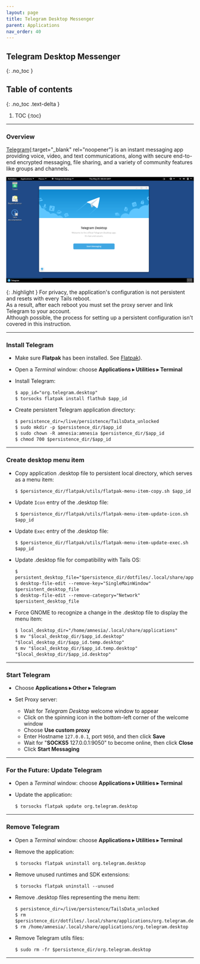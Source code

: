 ```yaml
---
layout: page
title: Telegram Desktop Messenger
parent: Applications
nav_order: 40
---
```


## Telegram Desktop Messenger
{: .no_toc }

## Table of contents
{: .no_toc .text-delta }

1. TOC
{:toc}

---
### Overview

[Telegram](https://telegram.org/){:target="_blank" rel="noopener"} is an instant messaging app providing voice, video, and text communications, along with secure end-to-end encrypted messaging, file sharing, and a variety of community features like groups and channels.

![telegram_welcome_screen.png](../../images/telegram_welcome_screen.png)


{: .highlight }
For privacy, the application's configuration is not persistent and resets with every Tails reboot.<br> 
As a result, after each reboot you must set the proxy server and link Telegram to your account.<br>
Although possible, the process for setting up a persistent configuration isn't covered in this instruction.

---
### Install Telegram

* Make sure **Flatpak** has been installed. See [Flatpak](../utils/flatpak.html)).


* Open a _Terminal_ window:  choose **Applications ▸ Utilities ▸ Terminal**


* Install Telegram:
  ```shell
  $ app_id="org.telegram.desktop"
  $ torsocks flatpak install flathub $app_id
  ```


* Create persistent Telegram application directory:
  ```shell
  $ persistence_dir=/live/persistence/TailsData_unlocked
  $ sudo mkdir -p $persistence_dir/$app_id
  $ sudo chown -R amnesia:amnesia $persistence_dir/$app_id
  $ chmod 700 $persistence_dir/$app_id 
  ```

---
### Create desktop menu item

* Copy application .desktop file to persistent local directory, which serves as a menu item:
  ```shell
  $ $persistence_dir/flatpak/utils/flatpak-menu-item-copy.sh $app_id
  ```


* Update `Icon` entry of the .desktop file:
  ```shell
  $ $persistence_dir/flatpak/utils/flatpak-menu-item-update-icon.sh $app_id
  ```


* Update `Exec` entry of the .desktop file:
  ```shell
  $ $persistence_dir/flatpak/utils/flatpak-menu-item-update-exec.sh $app_id
  ```


* Update .desktop file for compatibility with Tails OS:
  ```shell
  $ persistent_desktop_file="$persistence_dir/dotfiles/.local/share/applications/$app_id.desktop"
  $ desktop-file-edit --remove-key="SingleMainWindow" $persistent_desktop_file
  $ desktop-file-edit --remove-category="Network" $persistent_desktop_file 
  ```


* Force GNOME to recognize a change in the .desktop file to display the menu item:
  ```shell
  $ local_desktop_dir="/home/amnesia/.local/share/applications"
  $ mv "$local_desktop_dir/$app_id.desktop" "$local_desktop_dir/$app_id.temp.desktop"
  $ mv "$local_desktop_dir/$app_id.temp.desktop" "$local_desktop_dir/$app_id.desktop"
  ```

---
### Start Telegram

* Choose **Applications ▸ Other ▸ Telegram**


* Set Proxy server:
  * Wait for _Telegram Desktop_ welcome window to appear
  * Click on the spinning icon in the bottom-left corner of the welcome window
  * Choose **Use custom proxy**
  * Enter Hostname `127.0.0.1`, port `9050`, and then click **Save**
  * Wait for "**SOCKS5** 127.0.0.1:9050" to become online, then click **Close**
  * Click **Start Messaging**
  
---

### For the Future: Update Telegram

* Open a _Terminal_ window:  choose **Applications ▸ Utilities ▸ Terminal**


* Update the application:
  ```shell
  $ torsocks flatpak update org.telegram.desktop
  ```

 
---

### Remove Telegram

* Open a _Terminal_ window:  choose **Applications ▸ Utilities ▸ Terminal**


* Remove the application:
  ```shell
  $ torsocks flatpak uninstall org.telegram.desktop
  ```


* Remove unused runtimes and SDK extensions:
  ```shell
  $ torsocks flatpak uninstall --unused
  ```
  

* Remove .desktop files representing the menu item:
  ```shell
  $ persistence_dir=/live/persistence/TailsData_unlocked
  $ rm $persistence_dir/dotfiles/.local/share/applications/org.telegram.desktop
  $ rm /home/amnesia/.local/share/applications/org.telegram.desktop
  ```


* Remove Telegram utils files:
  ```shell
  $ sudo rm -fr $persistence_dir/org.telegram.desktop
  ```

--- 
